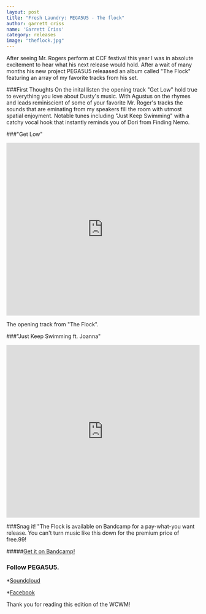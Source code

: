 ```yaml
---
layout: post
title: "Fresh Laundry: PEGA5U5 - The flock"
author: garrett_criss
name: 'Garrett Criss'
category: releases
image: "theflock.jpg"
---
```

After seeing Mr. Rogers perform at CCF festival this year I was in absolute excitement to hear what his next release would hold. After a wait of many months his new project PEGA5U5 releaased an album called "The Flock" featuring an array of my favorite tracks from his set. 

###First Thoughts
On the inital listen the opening track "Get Low" hold true to everything you love about Dusty's music. With Agustus on the rhymes and leads reminiscient of some of your favorite Mr. Roger's tracks the sounds that are eminating from my speakers fill the room with utmost spatial enjoyment. Notable tunes including "Just Keep Swimming" with a catchy vocal hook that instantly reminds you of Dori from Finding Nemo. 

###"Get Low"
<iframe width="100%" height="450" scrolling="no" frameborder="no" src="https://w.soundcloud.com/player/?url=https%3A//api.soundcloud.com/tracks/174689750&amp;auto_play=false&amp;hide_related=false&amp;show_comments=true&amp;show_user=true&amp;show_reposts=false&amp;visual=true"></iframe>

The opening track from "The Flock".


###"Just Keep Swimming ft. Joanna"
<iframe width="100%" height="450" scrolling="no" frameborder="no" src="https://w.soundcloud.com/player/?url=https%3A//api.soundcloud.com/tracks/176287921&amp;auto_play=false&amp;hide_related=false&amp;show_comments=true&amp;show_user=true&amp;show_reposts=false&amp;visual=true"></iframe>

###Snag it!
"The Flock is available on Bandcamp for a pay-what-you want release. You can't turn music like this down for the premium price of free.99! 

#####[Get it on Bandcamp!](http://pega5u5.bandcamp.com)

### Follow PEGA5U5.

*[Soundcloud](http://soundcloud.com/pega5u5)

*[Facebook](http://facebook.com/pega5u5)

Thank you for reading this edition of the WCWM!